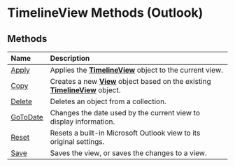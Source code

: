 
# TimelineView Methods (Outlook)

## Methods



|**Name**|**Description**|
|:-----|:-----|
|[Apply](92edb6d3-78ac-47ab-0419-add6b6d74e19.md)|Applies the  **[TimelineView](fb14c1a1-f542-fa1e-f30f-c5ee3d2f0206.md)** object to the current view.|
|[Copy](0fb16952-06bb-d8ca-a8f2-9cb2e99fa299.md)|Creates a new  **[View](41c8d149-9912-1685-4c8b-3c849cc6f1ed.md)** object based on the existing **[TimelineView](fb14c1a1-f542-fa1e-f30f-c5ee3d2f0206.md)** object.|
|[Delete](d376fc7e-d702-bb64-962d-ea5186fce5ab.md)|Deletes an object from a collection.|
|[GoToDate](99983956-0a2f-ab4b-f656-ea6847185e67.md)|Changes the date used by the current view to display information.|
|[Reset](d101d006-9a95-81ed-d632-23f6c534d471.md)|Resets a built-in Microsoft Outlook view to its original settings.|
|[Save](fce2dac2-9f78-6211-e2d6-afb28d5dcbb7.md)|Saves the view, or saves the changes to a view.|
